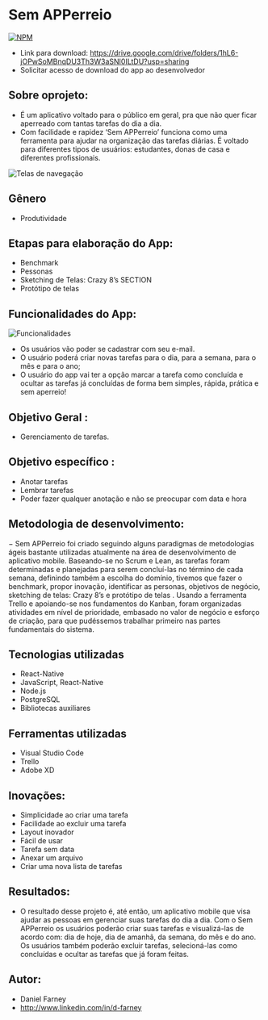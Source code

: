 # Sem APPerreio
[![NPM](https://img.shields.io/npm/l/react)](https://github.com/dfarneym/SemAPPerreio/blob/master/LICENCE)

- Link para download: https://drive.google.com/drive/folders/1hL6-jOPwSoMBnqDU3Th3W3aSNI0ILtDU?usp=sharing
- Solicitar acesso de download do app ao desenvolvedor



## Sobre oprojeto:
- É um aplicativo voltado para o público em geral, pra que não quer ficar aperreado com tantas tarefas do dia a dia.
- Com facilidade e rapidez  ‘Sem APPerreio’ funciona como uma ferramenta para ajudar na organização das tarefas diárias. É voltado para diferentes tipos de usuários: estudantes,   donas de casa e diferentes profissionais.

![Telas de navegação](https://user-images.githubusercontent.com/53848638/170392722-e8c2545f-92ab-4a49-a176-1321ec7e82cf.PNG)

## Gênero
- Produtividade

## Etapas para elaboração do App:
- Benchmark
- Pessonas
- Sketching de Telas: Crazy 8’s SECTION
- Protótipo de telas

## Funcionalidades do App:
![Funcionalidades](https://user-images.githubusercontent.com/53848638/170392619-386c72d4-ca9a-4593-91d7-36fb4c2e7eec.PNG)

- Os usuários vão poder se cadastrar com seu e-mail. 
- O usuário poderá criar novas tarefas para o dia, para a semana, para o mês e para o ano; 
- O usuário do app vai ter a opção  marcar a tarefa como concluída e ocultar as tarefas já concluídas de forma bem simples, rápida,  prática  e sem aperreio!

## Objetivo Geral :
- Gerenciamento de tarefas.

## Objetivo específico :
- Anotar tarefas
- Lembrar tarefas 
- Poder fazer qualquer anotação e não se preocupar com data e hora

## Metodologia de desenvolvimento:

− Sem APPerreio foi criado seguindo alguns paradigmas de metodologias ágeis bastante utilizadas atualmente na área de desenvolvimento de aplicativo mobile. Baseando-se no Scrum e Lean, as tarefas foram determinadas e planejadas para serem concluí-las no término de cada semana, definindo também a escolha do domínio, tivemos que fazer o benchmark, propor inovação, identificar as personas, objetivos de negócio, sketching de telas: Crazy 8’s e protótipo de telas . Usando a ferramenta Trello e apoiando-se nos fundamentos do Kanban, foram organizadas atividades em nível de prioridade, embasado no valor de negócio e esforço de criação, para que pudéssemos trabalhar primeiro nas partes fundamentais do sistema.

## Tecnologias utilizadas
- React-Native
- JavaScript, React-Native
- Node.js
- PostgreSQL
- Bibliotecas auxiliares

## Ferramentas utilizadas
- Visual Studio Code
- Trello
- Adobe XD

## Inovações:
- Simplicidade ao criar uma tarefa
- Facilidade ao excluir uma tarefa
- Layout inovador 
- Fácil de usar
- Tarefa sem data
- Anexar um arquivo
- Criar uma nova lista de tarefas

## Resultados:
- O resultado desse projeto é, até então, um aplicativo mobile que visa ajudar as pessoas em gerenciar suas tarefas do dia a dia. Com o Sem APPerreio os usuários poderão criar suas tarefas e visualizá-las de acordo com: dia de hoje, dia de amanhã, da semana, do mês e do ano. Os usuários também poderão excluir tarefas, selecioná-las como concluídas e ocultar as tarefas que já foram feitas.

## Autor:
- Daniel Farney
- http://www.linkedin.com/in/d-farney
